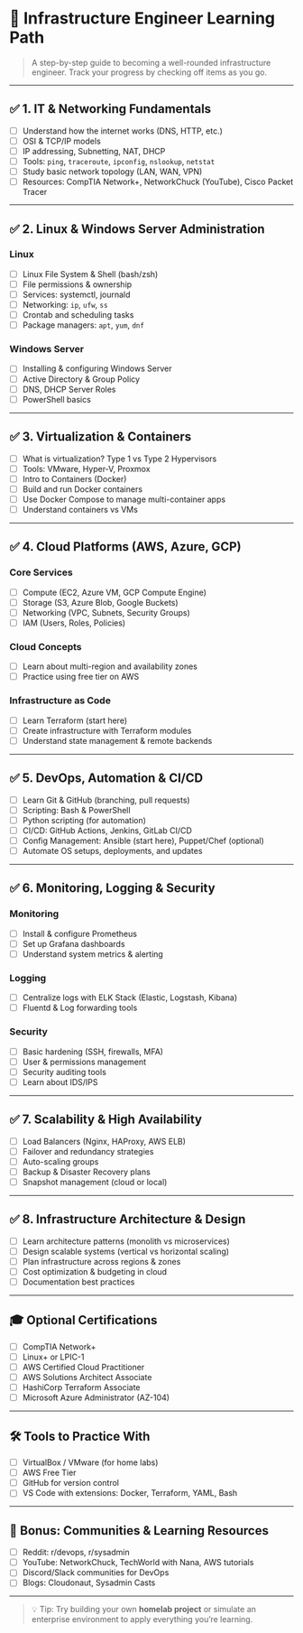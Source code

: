 # 🧱 Infrastructure Engineer Learning Path

> A step-by-step guide to becoming a well-rounded infrastructure engineer. Track your progress by checking off items as you go.

---

## ✅ 1. IT & Networking Fundamentals

- [ ] Understand how the internet works (DNS, HTTP, etc.)
- [ ] OSI & TCP/IP models
- [ ] IP addressing, Subnetting, NAT, DHCP
- [ ] Tools: `ping`, `traceroute`, `ipconfig`, `nslookup`, `netstat`
- [ ] Study basic network topology (LAN, WAN, VPN)
- [ ] Resources: CompTIA Network+, NetworkChuck (YouTube), Cisco Packet Tracer

---

## ✅ 2. Linux & Windows Server Administration

### Linux
- [ ] Linux File System & Shell (bash/zsh)
- [ ] File permissions & ownership
- [ ] Services: systemctl, journald
- [ ] Networking: `ip`, `ufw`, `ss`
- [ ] Crontab and scheduling tasks
- [ ] Package managers: `apt`, `yum`, `dnf`

### Windows Server
- [ ] Installing & configuring Windows Server
- [ ] Active Directory & Group Policy
- [ ] DNS, DHCP Server Roles
- [ ] PowerShell basics

---

## ✅ 3. Virtualization & Containers

- [ ] What is virtualization? Type 1 vs Type 2 Hypervisors
- [ ] Tools: VMware, Hyper-V, Proxmox
- [ ] Intro to Containers (Docker)
- [ ] Build and run Docker containers
- [ ] Use Docker Compose to manage multi-container apps
- [ ] Understand containers vs VMs

---

## ✅ 4. Cloud Platforms (AWS, Azure, GCP)

### Core Services
- [ ] Compute (EC2, Azure VM, GCP Compute Engine)
- [ ] Storage (S3, Azure Blob, Google Buckets)
- [ ] Networking (VPC, Subnets, Security Groups)
- [ ] IAM (Users, Roles, Policies)

### Cloud Concepts
- [ ] Learn about multi-region and availability zones
- [ ] Practice using free tier on AWS

### Infrastructure as Code
- [ ] Learn Terraform (start here)
- [ ] Create infrastructure with Terraform modules
- [ ] Understand state management & remote backends

---

## ✅ 5. DevOps, Automation & CI/CD

- [ ] Learn Git & GitHub (branching, pull requests)
- [ ] Scripting: Bash & PowerShell
- [ ] Python scripting (for automation)
- [ ] CI/CD: GitHub Actions, Jenkins, GitLab CI/CD
- [ ] Config Management: Ansible (start here), Puppet/Chef (optional)
- [ ] Automate OS setups, deployments, and updates

---

## ✅ 6. Monitoring, Logging & Security

### Monitoring
- [ ] Install & configure Prometheus
- [ ] Set up Grafana dashboards
- [ ] Understand system metrics & alerting

### Logging
- [ ] Centralize logs with ELK Stack (Elastic, Logstash, Kibana)
- [ ] Fluentd & Log forwarding tools

### Security
- [ ] Basic hardening (SSH, firewalls, MFA)
- [ ] User & permissions management
- [ ] Security auditing tools
- [ ] Learn about IDS/IPS

---

## ✅ 7. Scalability & High Availability

- [ ] Load Balancers (Nginx, HAProxy, AWS ELB)
- [ ] Failover and redundancy strategies
- [ ] Auto-scaling groups
- [ ] Backup & Disaster Recovery plans
- [ ] Snapshot management (cloud or local)

---

## ✅ 8. Infrastructure Architecture & Design

- [ ] Learn architecture patterns (monolith vs microservices)
- [ ] Design scalable systems (vertical vs horizontal scaling)
- [ ] Plan infrastructure across regions & zones
- [ ] Cost optimization & budgeting in cloud
- [ ] Documentation best practices

---

## 🎓 Optional Certifications

- [ ] CompTIA Network+
- [ ] Linux+ or LPIC-1
- [ ] AWS Certified Cloud Practitioner
- [ ] AWS Solutions Architect Associate
- [ ] HashiCorp Terraform Associate
- [ ] Microsoft Azure Administrator (AZ-104)

---

## 🛠 Tools to Practice With

- [ ] VirtualBox / VMware (for home labs)
- [ ] AWS Free Tier
- [ ] GitHub for version control
- [ ] VS Code with extensions: Docker, Terraform, YAML, Bash

---

## 🔁 Bonus: Communities & Learning Resources

- [ ] Reddit: r/devops, r/sysadmin
- [ ] YouTube: NetworkChuck, TechWorld with Nana, AWS tutorials
- [ ] Discord/Slack communities for DevOps
- [ ] Blogs: Cloudonaut, Sysadmin Casts

---

> 💡 Tip: Try building your own **homelab project** or simulate an enterprise environment to apply everything you’re learning.